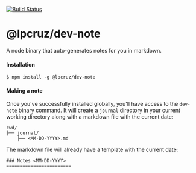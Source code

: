 [![Build Status](https://travis-ci.com/lpcruz/dev-note.svg?branch=master)](https://travis-ci.com/lpcruz/dev-note)
# @lpcruz/dev-note

A node binary that auto-generates notes for you in markdown. 

#### Installation

```
$ npm install -g @lpcruz/dev-note
```

#### Making a note

Once you've successfully installed globally, you'll have access to the `dev-note` binary command. It will create a `journal` directory in your current working directory along with a markdown file with the current date:

```
cwd/
├── journal/
    ├── <MM-DD-YYYY>.md
```

The markdown file will already have a template with the current date:

```
### Notes <MM-DD-YYYY>
========================
```